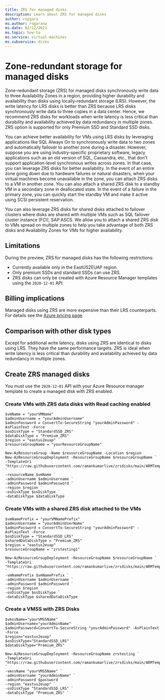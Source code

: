 ```yaml
---
title: ZRS for managed disks
description: Learn about ZRS for managed disks
author: roygara
ms.author: rogarana
ms.date: 02/12/2021
ms.topic: how-to
ms.service: virtual-machines
ms.subservice: disks
---
```


# Zone-redundant storage for managed disks

Zone-redundant storage (ZRS) for managed disks synchronously write data to three Availability Zones in a region, providing higher durability and availability than disks using locally-redundant storage (LRS). However, the write latency for LRS disks is better than ZRS because LRS disks synchronously write data to three copies in a data center. Hence, we recommend ZRS disks for workloads when write latency is less critical than durability and availability achieved by data redundancy in multiple zones. ZRS option is supported for only Premium SSD and Standard SSD disks.  

You can achieve better availability for VMs using LRS disks by leveraging applications like SQL Always On to synchronously write data to two zones and automatically failover to another zone during a disaster.  However, suppose you are using industry-specific proprietary software, legacy applications such as an old version of SQL, Cassandra, etc., that don't support application-level synchronous writes across zones. In that case, you can leverage ZRS disks for better availability. In the event of an entire zone going down due to hardware failures or natural disasters, when your virtual machines become unavailable in the zone, you can attach ZRS disks to a VM in another zone. You can also attach a shared ZRS disk to a standby VM in a secondary zone in deallocated state. In the event of a failure in the primary zone, you can quickly start the standby VM and make it active using SCSI persistent reservation.  

You can also leverage ZRS disks for shared disks attached to failover clusters where disks are shared with multiple VMs such as SQL failover cluster instance (FCI), SAP ASCS. We allow you to attach a shared ZRS disk to VMs spread on multiple zones to help you take advantage of both ZRS disks and Availability Zones for VMs for higher availability.

## Limitations

During the preview, ZRS for managed disks has the following restrictions:

- Currently available only in the EastUS2EUAP region.
- Only premium SSDs and standard SSDs can use ZRS.
- ZRS disks can only be created with Azure Resource Manager templates using the `2020-12-01` API.

## Billing implications

Managed disks using ZRS are more expensive than their LRS counterparts. For details see the [Azure pricing page](https://azure.microsoft.com/pricing/details/managed-disks/).

## Comparison with other disk types

Except for additional write latency, disks using ZRS are identical to disks using LRS. They have the same performance targets. ZRS is ideal when write latency is less critical than durability and availability achieved by data redundancy in multiple zones.

## Create ZRS managed disks

You must use the `2020-12-01` API with your Azure Resource manager template to create a managed disk with ZRS enabled.

### Create VMs with ZRS data disks with Read caching enabled  

```
$vmName = "yourVMName" 
$adminUsername = "yourAdminUsername"
$adminPassword = ConvertTo-SecureString "yourAdminPassword" -AsPlainText -Force
$osDiskType = "StandardSSD_ZRS"
$dataDiskType = "Premium_ZRS"
$region = "eastus2euap"
$resourceGroupName = "yourResourceGroupName"

New-AzResourceGroup -Name $resourceGroupName -Location $region
New-AzResourceGroupDeployment -ResourceGroupName $resourceGroupName `
-TemplateUri "https://raw.githubusercontent.com/ramankumarlive/zrsdisks/main/ARMTemplates/CreateVMWithZRSDataDisks.json" `
-resourceName $vmName `
-adminUsername $adminUsername `
-adminPassword $adminPassword `
-region $region `
-osDiskType $osDiskType `
-dataDiskType $dataDiskType
```

### Create VMs with a shared ZRS disk attached to the VMs

```
$vmNamePrefix = "yourVMNamePrefix"
$adminUsername = "yourAdminUserName"
$adminPassword = ConvertTo-SecureString "yourAdminPassword" -AsPlainText -Force
$osDiskType = "StandardSSD_LRS"
$sharedDataDiskType = "Premium_ZRS"
$region = "eastus2euap"
$resourceGroupName = "zrstesting1"

New-AzResourceGroupDeployment -ResourceGroupName $resourceGroupName `
-TemplateUri "https://raw.githubusercontent.com/ramankumarlive/zrsdisks/main/ARMTemplates/CreateVMsWithASharedDisk.json" `
-vmNamePrefix $vmNamePrefix `
-adminUsername $adminUsername `
-adminPassword $adminPassword `
-region $region `
-osDiskType $osDiskType `
-dataDiskType $sharedDataDiskType
```

### Create a VMSS with ZRS Disks

```
$vmssName="yourVMSSName"
$adminUsername="yourAdminName"
$adminPassword=ConvertTo-SecureString "yourAdminPassword" -AsPlainText -Force
$region="eastus2euap"
$osDiskType="StandardSSD_LRS"
$dataDiskType="Premium_ZRS"

New-AzResourceGroupDeployment -ResourceGroupName zrstesting `
-TemplateUri "https://raw.githubusercontent.com/ramankumarlive/zrsdisks/main/ARMTemplates/CreateVMSSWithZRSDisks.json" `
-vmssName "yourVMSSName" `
-adminUsername "yourAdminName" `
-adminPassword $password `
-region "eastus2euap" `
-osDiskType "StandardSSD_LRS" `
-dataDiskType "Premium_ZRS" `
```
